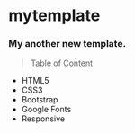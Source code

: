 # mytemplate

### My another new template.

> Table of Content 
- HTML5
- CSS3
- Bootstrap
- Google Fonts
- Responsive